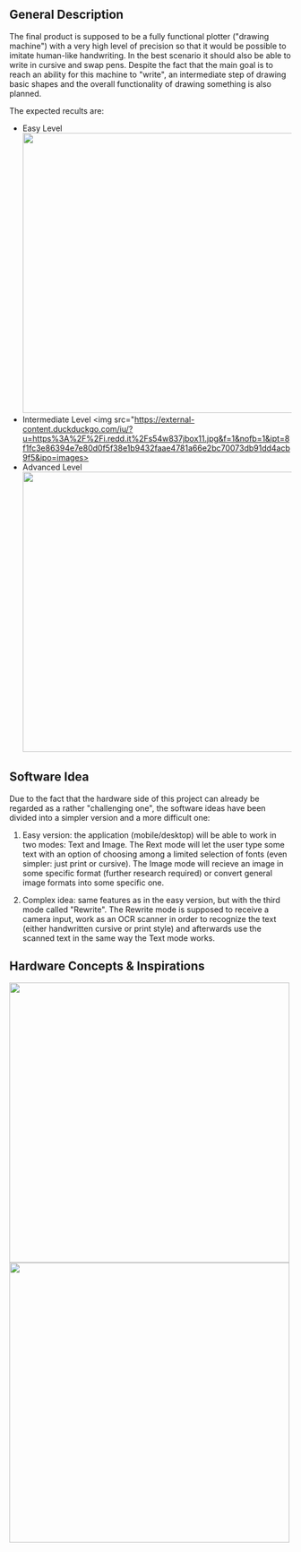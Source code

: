 ## General Description 

The final product is supposed to be a fully functional plotter ("drawing machine") with a very high level of precision so that it would be possible to imitate human-like handwriting. In the best scenario it should also be able to write in cursive and swap pens. Despite the fact that the main goal is to reach an ability for this machine to "write", an intermediate step of drawing basic shapes and the overall functionality of drawing something is also planned. 

The expected recults are:

- Easy Level <img src="https://external-content.duckduckgo.com/iu/?u=http%3A%2F%2Fwww.printablee.com%2Fpostpic%2F2015%2F07%2Fgeometric-shapes-printable-templates_60586.jpg&f=1&nofb=1&ipt=96e7e0cf2449742969abea3bace3deece9d97b1a548a12ac625bc95b68af5f66&ipo=images" width="500">
- Intermediate Level <img src="https://external-content.duckduckgo.com/iu/?u=https%3A%2F%2Fi.redd.it%2Fs54w837jbox11.jpg&f=1&nofb=1&ipt=8f1fc3e86394e7e80d0f5f38e1b9432faae4781a66e2bc70073db91dd4acb9f5&ipo=images>
- Advanced Level <img src="https://external-content.duckduckgo.com/iu/?u=http%3A%2F%2Floopsandtails.com%2Fwp-content%2Fuploads%2F2017%2F04%2Fcursive-handwriting-sample-paragraph-2.jpg&f=1&nofb=1&ipt=e204acf610a1ebe3e3a472e1fe569be6ecfed4088362e14ca48b0d0f5edaad32&ipo=images" width="500">


## Software Idea 

Due to the fact that the hardware side of this project can already be regarded as a rather "challenging one",  the software ideas have been divided into a simpler version and a more difficult one: 

1. Easy version: the application (mobile/desktop) will be able to work in two modes: Text and Image. The Rext mode will let the user type some text with an option of choosing among a limited selection of fonts (even simpler: just print or cursive). The Image mode will recieve an image in some specific format (further research required) or convert general image formats into some specific one.

2. Complex idea: same features as in the easy version, but with the third mode called "Rewrite". The Rewrite mode is supposed to receive a camera input, work as an OCR scanner in order to recognize the text (either handwritten cursive or print style) and afterwards use the scanned text in the same way the Text mode works.

## Hardware Concepts & Inspirations 

<img src="https://external-content.duckduckgo.com/iu/?u=https%3A%2F%2Fm.media-amazon.com%2Fimages%2FI%2F51YLeovSujL._AC_SL1000_.jpg&f=1&nofb=1&ipt=818e664317e760ae484a803baf1d5482db67bf9e932b95740595a941edfbf813&ipo=images" width="500">

<img src="https://external-content.duckduckgo.com/iu/?u=https%3A%2F%2Fae04.alicdn.com%2Fkf%2FS4a99d5e9ed90478796fd2406c69b7af3e.jpg&f=1&nofb=1&ipt=b831710dc9993360a9e40bca7d1dfb2b2acc0ea34fe69fdd42ae831c67808ca5&ipo=images" width="500">
